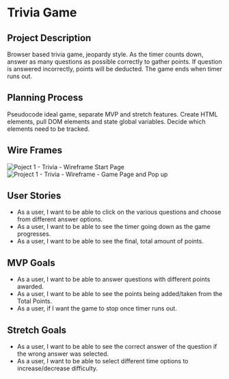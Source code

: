 # Trivia Game

## Project Description
Browser based trivia game, jeopardy style. As the timer counts down, answer as many questions as possible correctly 
to gather points. If question is answered incorrectly, points will be deducted. The game ends when timer runs out.

## Planning Process
Pseudocode ideal game, separate MVP and stretch features. Create HTML elements, pull DOM elements and state global 
variables. Decide which elements need to be tracked.

## Wire Frames
![Poject 1 - Trivia - Wireframe Start Page](https://user-images.githubusercontent.com/85954693/162023502-f54ccd5d-bed0-4327-b523-b3756c21a478.png)
![Project 1 - Trivia - Wireframe - Game Page and Pop up](https://user-images.githubusercontent.com/85954693/162023507-35b9b237-0d2e-457c-b72f-e018d123249f.png)

## User Stories
- As a user, I want to be able to click on the various questions and choose from different answer options.
- As a user, I want to be able to see the timer going down as the game progresses.
- As a user, I want to be able to see the final, total amount of points.

## MVP Goals
- As a user, I want to be able to answer questions with different points awarded.
- As a user, I want to be able to see the points being added/taken from the Total Points.
- As a user, if I want the game to stop once timer runs out.

## Stretch Goals
- As a user, I want to be able to see the correct answer of the question if the wrong answer was selected.
- As a user, I want to be able to select different time options to increase/decrease difficulty.
